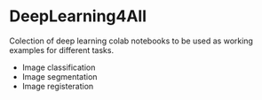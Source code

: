 # DeepLearning4All

Colection of deep learning colab notebooks to be used as working examples for different tasks.


* Image classification
* Image segmentation
* Image registeration 

